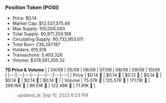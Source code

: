 
  ### Position Token (POSI)
  - Price: $0.14
  - Market Cap: $12,537,375.46
  - Max Supply: 100,000,000
  - Total Supply: 90,971,200.198
  - Circulating Supply: 90,732,953.011
  - Total Burn: 238,247.187
  - Holders: 615,519
  - Transactions: 5,403,326
  - Volume: $378,581,205.32

  **7D Price & Volume**
  | | 04&#x2F;09 | 05&#x2F;09 | 06&#x2F;09 | 07&#x2F;09 | 08&#x2F;09 | 09&#x2F;09 | 10&#x2F;09 |
  |---|---|---|---|---|---|---|---|
  | Price | $0.14 🚀 | $0.14 🚀 | $0.13 🔻 | $0.14 🚀 | $0.14 🔻 | $0.14 🚀 | $0.14 🔻 |
  | Volume | 75.07K 🔻 | 125.57K 🚀 | 171.11K 🚀 | 299.16K 🚀 | 99.51K 🔻 | 122.48K 🚀 | 71.91K 🔻 |

  > updated_at: Sep 10, 2022 6:23 PM
